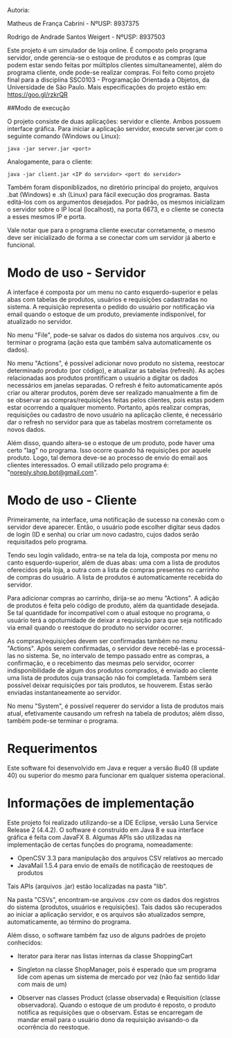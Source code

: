 Autoria:

Matheus de França Cabrini - NºUSP: 8937375

Rodrigo de Andrade Santos Weigert - NºUSP: 8937503

Este projeto é um simulador de loja online. É composto pelo programa servidor, onde gerencia-se o estoque de produtos e as compras (que podem estar sendo feitas por múltiplos clientes simultaneamente), além do programa cliente, onde pode-se realizar compras. Foi feito como projeto final para a disciplina SSC0103 - Programação Orientada a Objetos, da Universidade de São Paulo. Mais especificações do projeto estão em: https://goo.gl/rzkrQR

##Modo de execução

O projeto consiste de duas aplicações: servidor e cliente. Ambos possuem interface gráfica. 
Para iniciar a aplicação servidor, execute server.jar com o seguinte comando (Windows ou Linux):
```
java -jar server.jar <port>
```
Analogamente, para o cliente:
```
java -jar client.jar <IP do servidor> <port do servidor>
```

Também foram disponiblizados, no diretório principal do projeto, arquivos .bat (Windows) e .sh (Linux) 
para fácil execução dos programas. Basta editá-los com os argumentos desejados. Por padrão, os mesmos inicializam o servidor sobre o IP local (localhost), na porta 6673, e o cliente se conecta a esses mesmos IP e porta.

Vale notar que para o programa cliente executar corretamente, o mesmo deve ser inicializado de forma a se conectar com um servidor já aberto e funcional.

# Modo de uso - Servidor

A interface é composta por um menu no canto esquerdo-superior e pelas abas com tabelas de produtos, usuários e requisições
cadastradas no sistema. A requisição representa o pedido do usuário por notificação via email quando o estoque de um 
produto, previamente indisponível, for atualizado no servidor.

No menu "File", pode-se salvar os dados do sistema nos arquivos .csv, ou terminar o programa (ação esta que também
salva automaticamente os dados).

No menu "Actions", é possível adicionar novo produto no sistema, reestocar determinado produto (por código), e atualizar
as tabelas (refresh). As ações relacionadas aos produtos prontificam o usuário a digitar os dados necessários em janelas separadas. O refresh é feito automaticamente após criar ou alterar produtos, porém deve ser realizado manualmente a fim de se
observar as compras/requisições feitas pelos clientes, pois estas podem estar ocorrendo a qualquer momento. Portanto, após realizar compras, requisições ou cadastro de novo usuário na aplicação cliente, é necessário dar o refresh no servidor para que as tabelas mostrem corretamente os novos dados.

Além disso, quando altera-se o estoque de um produto, pode haver uma certo "lag" no programa. Isso ocorre quando há requisições por aquele produto. Logo, tal demora deve-se ao processo de envio do email aos clientes interessados. O email utilizado pelo programa é: "noreply.shop.bot@gmail.com".


# Modo de uso - Cliente

Primeiramente, na interface, uma notificação de sucesso na conexão com o servidor deve aparecer. Então, o usuário pode escolher digitar seus dados de login (ID e senha) ou criar um novo cadastro, cujos dados serão requisitados pelo programa.

Tendo seu login validado, entra-se na tela da loja, composta por menu no canto esquerdo-superior, além de duas abas: uma com a lista de produtos oferecidos pela loja, a outra com a lista de compras presentes no carrinho de compras do usuário. A lista de produtos é automaticamente recebida do servidor.

Para adicionar compras ao carrinho, dirija-se ao menu "Actions". A adição de produtos é feita pelo código de produto, além da quantidade desejada. Se tal quantidade for incompatível com o atual estoque no programa, o usuário terá a opoturnidade de deixar a requisição para que seja notificado via email quando o reestoque do produto no servidor ocorrer.

As compras/requisições devem ser confirmadas também no menu "Actions". Após serem confirmadas, o servidor deve recebê-las e processá-las no sistema. Se, no intervalo de tempo passado entre as compras, a confirmação, e o recebimento das mesmas pelo servidor, ocorrer indisponibilidade de algum dos produtos comprados, é enviado ao cliente uma lista de produtos cuja transação não foi completada. Também será possível deixar requisições por tais produtos, se houverem. Estas serão enviadas instantaneamente ao servidor.

No menu "System", é possível requerer do servidor a lista de produtos mais atual, efetivamente causando um refresh na tabela de produtos; além disso, também pode-se terminar o programa.


# Requerimentos

Este software foi desenvolvido em Java e requer a versão 8u40 (8 update 40) ou superior
do mesmo para funcionar em qualquer sistema operacional.

# Informações de implementação


Este projeto foi realizado utilizando-se a IDE Eclipse, versão Luna Service Release 2 (4.4.2).
O software é construído em Java 8 e sua interface gráfica é feita com JavaFX 8.
Algumas APIs são utilizadas na implementação de certas funções do programa, nomeadamente:

* OpenCSV 3.3 para manipulação dos arquivos CSV relativos ao mercado
* JavaMail 1.5.4 para envio de emails de notificação de reestoques de produtos

Tais APIs (arquivos .jar) estão localizadas na pasta "lib".

Na pasta "CSVs", encontram-se arquivos .csv com os dados dos registros do sistema (produtos, usuários e requisições).
Tais dados são recuperados ao iniciar a aplicação servidor, e os arquivos são atualizados sempre, automaticamente,
ao término do programa.

Além disso, o software também faz uso de alguns padrões de projeto conhecidos:

* Iterator para iterar nas listas internas da classe ShoppingCart

* Singleton na classe ShopManager, pois é esperado que um programa lide com apenas um sistema de mercado por vez (não faz sentido lidar com mais de um)

* Observer nas classes Product (classe observada) e Requisition (classe observadora). Quando o estoque de um produto é reposto, o produto notifica as requisições que o observam. Estas se encarregam de mandar email para o usuário dono da requisição avisando-o da ocorrência do reestoque.

